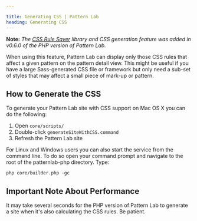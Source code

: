 ```yaml
---

title: Generating CSS | Pattern Lab
heading: Generating CSS
---
```


**Note:** *The [CSS Rule Saver](https://github.com/dmolsen/css-rule-saver) library and CSS generation feature was added in v0.6.0 of the PHP version of Pattern Lab.*


When using this feature, Pattern Lab can display only those CSS rules that affect a given pattern on the pattern detail view. This might be useful if you have a large Sass-generated CSS file or framework but only need a sub-set of styles that may affect a small piece of mark-up or pattern.

## How to Generate the CSS

To generate your Pattern Lab site with CSS support on Mac OS X you can do the following:

1. Open `core/scripts/`
2. Double-click `generateSiteWithCSS.command`
3. Refresh the Pattern Lab site

For Linux and Windows users you can also start the service from the command line. To do so open your command prompt and navigate to the root of the patternlab-php directory. Type:

```
php core/builder.php -gc
```

## Important Note About Performance

It may take several seconds for the PHP version of Pattern Lab to generate a site when it's also calculating the CSS rules. Be patient.

